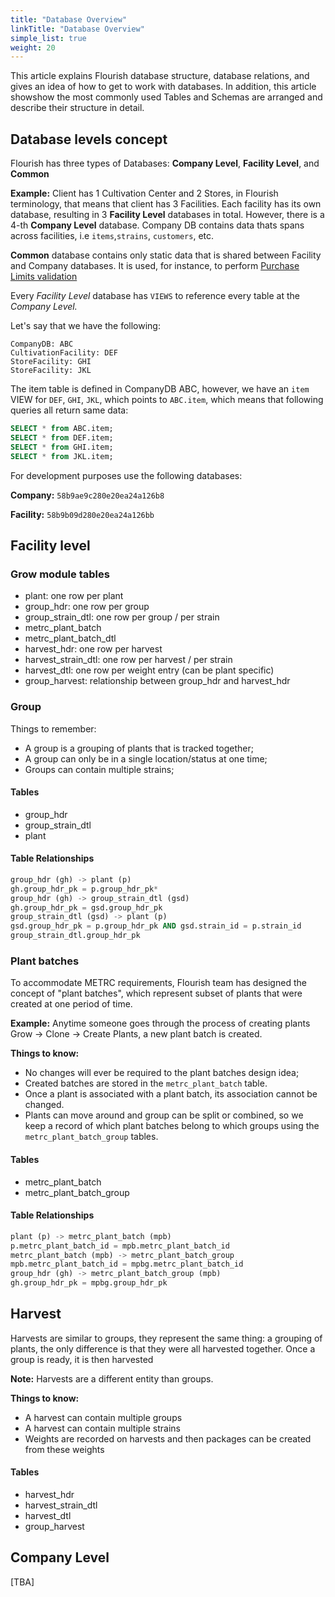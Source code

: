 ```yaml
---
title: "Database Overview"
linkTitle: "Database Overview"
simple_list: true
weight: 20
---
```


This article explains Flourish database structure, database relations, and gives an idea of how to get to work with databases. In addition, this article showshow the most commonly used Tables and Schemas are arranged and describe their structure in detail.

## Database levels concept

Flourish has three types of Databases: **Company Level**, **Facility Level**, and **Common**

**Example:** Client has 1 Cultivation Center and 2 Stores, in Flourish terminology, that means that client has 3 Facilities. Each facility has its own database, resulting in 3 **Facility Level** databases in total. However, there is a 4-th **Company Level** database. Company DB contains data thats spans across facilities, i.e `items`,`strains`, `customers`, etc.

**Common** database contains only static data that is shared between Facility and Company databases. It is used, for instance, to perform [Purchase Limits validation]()

Every *Facility Level* database has `VIEWS` to reference every table at the *Company Level.*

Let's say that we have the following:

```text
CompanyDB: ABC
CultivationFacility: DEF
StoreFacility: GHI
StoreFacility: JKL
```

The item table is defined in CompanyDB ABC, however, we have an `item` VIEW for `DEF`, `GHI`, `JKL`, which points to `ABC.item`, which means that following queries all return same data:

```sql
SELECT * from ABC.item;
SELECT * from DEF.item;
SELECT * from GHI.item;
SELECT * from JKL.item;
```

For development purposes use the following databases:

**Company:**  `58b9ae9c280e20ea24a126b8`

**Facility:** `58b9b09d280e20ea24a126bb`

## Facility level

### Grow module tables

- plant: one row per plant
- group_hdr: one row per group
- group_strain_dtl: one row per group / per strain
- metrc_plant_batch
- metrc_plant_batch_dtl
- harvest_hdr: one row per harvest
- harvest_strain_dtl: one row per harvest / per strain
- harvest_dtl: one row per weight entry (can be plant specific)
- group_harvest: relationship between group_hdr and harvest_hdr

### Group

Things to remember:

- A group is a grouping of plants that is tracked together;
- A group can only be in a single location/status at one time;
- Groups can contain multiple strains;

#### Tables

- group_hdr
- group_strain_dtl
- plant

#### Table Relationships

```sql
group_hdr (gh) -> plant (p)
gh.group_hdr_pk = p.group_hdr_pk*
group_hdr (gh) -> group_strain_dtl (gsd)
gh.group_hdr_pk = gsd.group_hdr_pk
group_strain_dtl (gsd) -> plant (p)
gsd.group_hdr_pk = p.group_hdr_pk AND gsd.strain_id = p.strain_id
group_strain_dtl.group_hdr_pk
```

### Plant batches

To accommodate METRC requirements, Flourish team has designed the concept of "plant batches", which represent subset of plants that were created at one period of time.

**Example:** Anytime someone goes through the process of creating plants Grow -> Clone -> Create Plants, a new plant batch is created.

**Things to know:**

- No changes will ever be required to the plant batches design idea;
- Created batches are stored in the `metrc_plant_batch` table.
- Once a plant is associated with a plant batch, its association cannot be changed.
- Plants can move around and group can be split or combined, so we keep a record of which plant batches belong to which groups using the `metrc_plant_batch_group` tables.

#### Tables

- metrc_plant_batch
- metrc_plant_batch_group

#### Table Relationships

```sql
plant (p) -> metrc_plant_batch (mpb)
p.metrc_plant_batch_id = mpb.metrc_plant_batch_id
metrc_plant_batch (mpb) -> metrc_plant_batch_group
mpb.metrc_plant_batch_id = mpbg.metrc_plant_batch_id
group_hdr (gh) -> metrc_plant_batch_group (mpb)
gh.group_hdr_pk = mpbg.group_hdr_pk
```

## Harvest

Harvests are similar to groups, they represent the same thing: a grouping of plants, the only difference is that they were all harvested together. Once a group is ready, it is then harvested

**Note:** Harvests are a different entity than groups.

**Things to know:**

- A harvest can contain multiple groups
- A harvest can contain multiple strains
- Weights are recorded on harvests and then packages can be created from these weights

#### Tables

- harvest_hdr
- harvest_strain_dtl
- harvest_dtl
- group_harvest

## Company Level

[TBA]